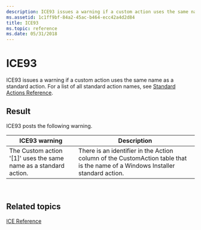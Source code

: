 ```yaml
---
description: ICE93 issues a warning if a custom action uses the same name as a standard action. For a list of all standard action names, see Standard Actions Reference.
ms.assetid: 1c1ff9bf-84a2-45ac-b464-ecc42a4d2d84
title: ICE93
ms.topic: reference
ms.date: 05/31/2018
---
```


# ICE93

ICE93 issues a warning if a custom action uses the same name as a standard action. For a list of all standard action names, see [Standard Actions Reference](standard-actions-reference.md).

## Result

ICE93 posts the following warning.



| ICE93 warning                                                      | Description                                                                                                                    |
|--------------------------------------------------------------------|--------------------------------------------------------------------------------------------------------------------------------|
| The Custom action '\[1\]' uses the same name as a standard action. | There is an identifier in the Action column of the CustomAction table that is the name of a Windows Installer standard action. |



 

## Related topics

<dl> <dt>

[ICE Reference](ice-reference.md)
</dt> </dl>

 

 



